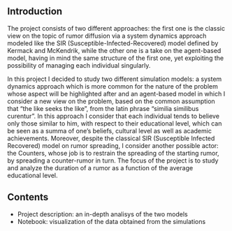 ## Introduction 

The project consists of two different approaches: the first one is the classic view on the topic of rumor
diffusion via a system dynamics approach modeled like the SIR (Susceptible-Infected-Recovered)
model defined by Kermack and McKendrik, while the other one is a take on the agent-based model,
having in mind the same structure of the first one, yet exploiting the possibility of managing each
individual singularly.

In this project I decided to study two different simulation models: a system dynamics
approach which is more common for the nature of the problem whose aspect will be highlighted after
and an agent-based model in which I consider a new view on the problem, based on the common
assumption that “the like seeks the like”, from the latin phrase “similia similibus curentur”. In this
approach I consider that each individual tends to believe only those similar to him, with respect to
their educational level, which can be seen as a summa of one’s beliefs, cultural level as well as
academic achievements. Moreover, despite the classical SIR (Susceptible Infected Recovered) model
on rumor spreading, I consider another possible actor: the Counters, whose job is to restrain the
spreading of the starting rumor, by spreading a counter-rumor in turn.
The focus of the project is to study and analyze the duration of a rumor as a function of the average
educational level.

## Contents

- Project description: an in-depth analisys of the two models
- Notebook: visualization of the data obtained from the simulations
